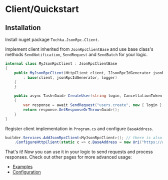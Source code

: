 # Client/Quickstart

## Installation

Install nuget package `Tochka.JsonRpc.Client`.

Implement client inherited from `JsonRpcClientBase` and use base class's methods `SendNotification`, `SendRequest` and `SendBatch` for your logic.

```cs
internal class MyJsonRpcClient : JsonRpcClientBase
{
    public MyJsonRpcClient(HttpClient client, IJsonRpcIdGenerator jsonRpcIdGenerator, ILogger<MyJsonRpcClient> logger)
        : base(client, jsonRpcIdGenerator, logger)
    {
    }

    public async Task<Guid> CreateUser(string login, CancellationToken cancellationToken)
    {
        var response = await SendRequest("users.create", new { login }, cancellationToken);
        return response.GetResponseOrThrow<Guid>();
    }
}
```

Register client implementation in `Program.cs` and configure `BaseAddress`.

```cs
builder.Services.AddJsonRpcClient<MyJsonRpcClient>(); // there is also overload to register as interface
    .ConfigureHttpClient(static c => c.BaseAddress = new Uri("https://another.api/jsonrpc/")); // HttpClient can be configured here or in constructor
```

That's it! Now you can use it in your logic to send requests and process responses.
Check out other pages for more advanced usage:

- [Examples](examples)
- [Configuration](configuration)
